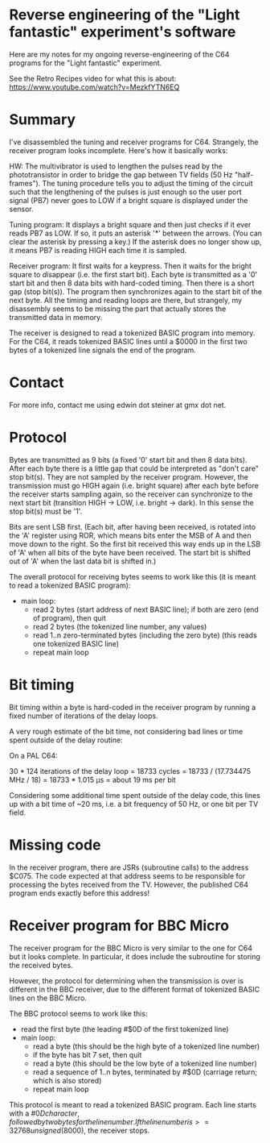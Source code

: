 # Reverse engineering of the "Light fantastic" experiment's software

Here are my notes for my ongoing reverse-engineering of the C64 programs for the "Light fantastic" experiment.

See the Retro Recipes video for what this is about: https://www.youtube.com/watch?v=MezkfYTN6EQ

# Summary

I've disassembled the tuning and receiver programs for C64. Strangely, the
receiver program looks incomplete. Here's how it basically works:

HW: The multivibrator is used to lengthen the pulses read by the
phototransistor in order to bridge the gap between TV fields (50 Hz "half-frames"). The tuning
procedure tells you to adjust the timing of the circuit such that the
lengthening of the pulses is just enough so the user port signal (PB7) never
goes to LOW if a bright square is displayed under the sensor.

Tuning program: It displays a bright square and then just checks if it ever
reads PB7 as LOW. If so, it puts an asterisk '*' between the arrows. (You can
clear the asterisk by pressing a key.) If the asterisk does no longer show up,
it means PB7 is reading HIGH each time it is sampled.

Receiver program: It first waits for a keypress. Then it waits for the bright
square to *dis*appear (i.e. the first start bit). Each byte is transmitted as a '0'
start bit and then 8 data bits with hard-coded timing. Then there is a short
gap (stop bit(s)). The program then synchronizes again to the start bit of the next byte. All
the timing and reading loops are there, but strangely, my disassembly seems to
be missing the part that actually stores the transmitted data in memory.

The receiver is designed to read a tokenized BASIC program into memory. For the C64,
it reads tokenized BASIC lines until a $0000 in the first two bytes of a tokenized
line signals the end of the program.

# Contact

For more info, contact me using edwin dot steiner at gmx dot net.

# Protocol

Bytes are transmitted as 9 bits (a fixed '0' start bit and then 8 data bits).
After each byte there is a little gap that could be interpreted as "don't care" stop bit(s).
They are not sampled by the receiver program. However, the transmission must go HIGH again
(i.e. bright square) after each byte before the receiver starts sampling again, so the receiver
can synchronize to the next start bit (transition HIGH -> LOW, i.e. bright -> dark).
In this sense the stop bit(s) must be '1'.

Bits are sent LSB first. (Each bit, after having been received, is rotated into the 'A' register using ROR,
which means bits enter the MSB of A and then move down to the right. So the first bit received this way
ends up in the LSB of 'A' when all bits of the byte have been received. The start bit is shifted out
of 'A' when the last data bit is shifted in.)

The overall protocol for receiving bytes seems to work like this (it is meant to read a tokenized BASIC program):

- main loop:
    - read 2 bytes (start address of next BASIC line); if both are zero (end of program), then quit
    - read 2 bytes (the tokenized line number, any values)
    - read 1..n zero-terminated bytes (including the zero byte) (this reads one tokenized BASIC line)
    - repeat main loop

# Bit timing

Bit timing within a byte is hard-coded in the receiver program by running a fixed number of iterations
of the delay loops.

A very rough estimate of the bit time, not considering bad lines or time spent outside of the delay routine:

On a PAL C64:

30 * 124 iterations of the delay loop = 18733 cycles = 18733 / (17.734475 MHz / 18) = 18733 * 1.015 µs = about 19 ms per bit

Considering some additional time spent outside of the delay code, this lines up with a bit time of ~20 ms, i.e. a bit frequency of 50 Hz, or one bit per TV field.

# Missing code

In the receiver program, there are JSRs (subroutine calls) to the address $C075.
The code expected at that address seems to be responsible for processing the
bytes received from the TV. However, the published C64 program ends exactly
before this address!

# Receiver program for BBC Micro

The receiver program for the BBC Micro is very similar to the one for C64 but it looks complete.
In particular, it does include the subroutine for storing the received bytes.

However, the protocol for determining when the transmission is over is different in the BBC receiver, due to the different format of tokenized BASIC lines on the BBC Micro.

The BBC protocol seems to work like this:

- read the first byte (the leading #$0D of the first tokenized line)
- main loop:
    - read a byte (this should be the high byte of a tokenized line number)
    - if the byte has bit 7 set, then quit
    - read a byte (this should be the low byte of a tokenized line number)
    - read a sequence of 1..n bytes, terminated by #$0D (carriage return; which is also stored)
    - repeat main loop

This protocol is meant to read a tokenized BASIC program. Each line starts with a #$0D character,
followed by two bytes for the line number. If the line number is >= 32768 unsigned ($8000), the receiver stops.

